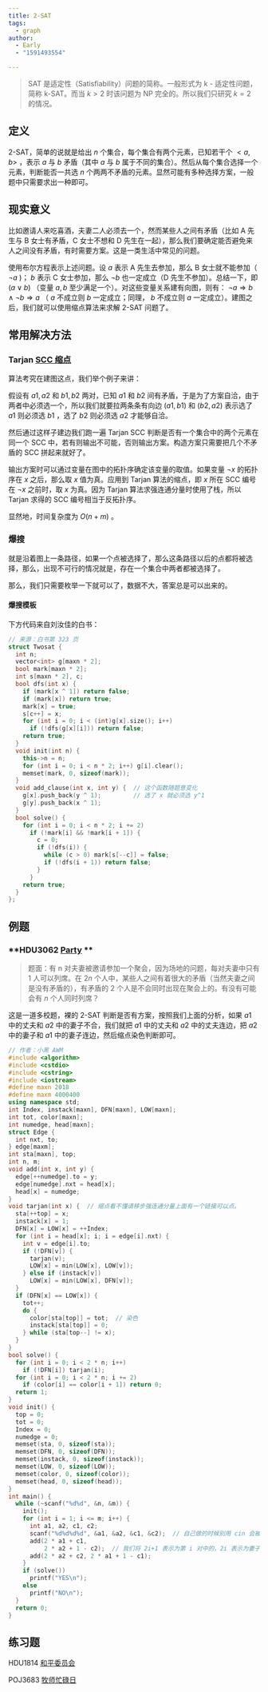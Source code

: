 ```yaml
---
title: 2-SAT
tags:
  - graph
author:
  - Early
  - "1591493554"

---
```


> SAT 是适定性（Satisfiability）问题的简称。一般形式为 k - 适定性问题，简称 k-SAT。而当 $k>2$ 时该问题为 NP 完全的。所以我们只研究 $k=2$ 的情况。

## 定义

2-SAT，简单的说就是给出 $n$ 个集合，每个集合有两个元素，已知若干个 $<a,b>$ ，表示 $a$ 与 $b$ 矛盾（其中 $a$ 与 $b$ 属于不同的集合）。然后从每个集合选择一个元素，判断能否一共选 $n$ 个两两不矛盾的元素。显然可能有多种选择方案，一般题中只需要求出一种即可。

## 现实意义

比如邀请人来吃喜酒，夫妻二人必须去一个，然而某些人之间有矛盾（比如 A 先生与 B 女士有矛盾，C 女士不想和 D 先生在一起），那么我们要确定能否避免来人之间没有矛盾，有时需要方案。这是一类生活中常见的问题。

使用布尔方程表示上述问题。设 $a$ 表示 A 先生去参加，那么 B 女士就不能参加（ $\neg a$ )； $b$ 表示 C 女士参加，那么 $\neg b$ 也一定成立（D 先生不参加）。总结一下，即 $(a \vee b)$ （变量 $a, b$ 至少满足一个）。对这些变量关系建有向图，则有： $\neg a\Rightarrow b\wedge\neg b\Rightarrow a$ （ $a$ 不成立则 $b$ 一定成立；同理， $b$ 不成立则 $a$ 一定成立）。建图之后，我们就可以使用缩点算法来求解 2-SAT 问题了。

## 常用解决方法

### Tarjan [SCC 缩点](./scc.md) 

算法考究在建图这点，我们举个例子来讲：

假设有 ${a1,a2}$ 和 ${b1,b2}$ 两对，已知 $a1$ 和 $b2$ 间有矛盾，于是为了方案自洽，由于两者中必须选一个，所以我们就要拉两条条有向边 $(a1,b1)$ 和 $(b2,a2)$ 表示选了 $a1$ 则必须选 $b1$ ，选了 $b2$ 则必须选 $a2$ 才能够自洽。

然后通过这样子建边我们跑一遍 Tarjan SCC 判断是否有一个集合中的两个元素在同一个 SCC 中，若有则输出不可能，否则输出方案。构造方案只需要把几个不矛盾的 SCC 拼起来就好了。

输出方案时可以通过变量在图中的拓扑序确定该变量的取值。如果变量 $\neg x$ 的拓扑序在 $x$ 之后，那么取 $x$ 值为真。应用到 Tarjan 算法的缩点，即 $x$ 所在 SCC 编号在 $\neg x$ 之前时，取 $x$ 为真。因为 Tarjan 算法求强连通分量时使用了栈，所以 Tarjan 求得的 SCC 编号相当于反拓扑序。

显然地，时间复杂度为 $O(n+m)$ 。

### 爆搜

就是沿着图上一条路径，如果一个点被选择了，那么这条路径以后的点都将被选择，那么，出现不可行的情况就是，存在一个集合中两者都被选择了。

那么，我们只需要枚举一下就可以了，数据不大，答案总是可以出来的。

#### 爆搜模板

下方代码来自刘汝佳的白书：

```cpp
// 来源：白书第 323 页
struct Twosat {
  int n;
  vector<int> g[maxn * 2];
  bool mark[maxn * 2];
  int s[maxn * 2], c;
  bool dfs(int x) {
    if (mark[x ^ 1]) return false;
    if (mark[x]) return true;
    mark[x] = true;
    s[c++] = x;
    for (int i = 0; i < (int)g[x].size(); i++)
      if (!dfs(g[x][i])) return false;
    return true;
  }
  void init(int n) {
    this->n = n;
    for (int i = 0; i < n * 2; i++) g[i].clear();
    memset(mark, 0, sizeof(mark));
  }
  void add_clause(int x, int y) {  // 这个函数随题意变化
    g[x].push_back(y ^ 1);         // 选了 x 就必须选 y^1
    g[y].push_back(x ^ 1);
  }
  bool solve() {
    for (int i = 0; i < n * 2; i += 2)
      if (!mark[i] && !mark[i + 1]) {
        c = 0;
        if (!dfs(i)) {
          while (c > 0) mark[s[--c]] = false;
          if (!dfs(i + 1)) return false;
        }
      }
    return true;
  }
};
```

## 例题

###  **HDU3062 [Party](http://acm.hdu.edu.cn/showproblem.php?pid=3062) ** 

> 题面：有 n 对夫妻被邀请参加一个聚会，因为场地的问题，每对夫妻中只有 $1$ 人可以列席。在 $2n$ 个人中，某些人之间有着很大的矛盾（当然夫妻之间是没有矛盾的），有矛盾的 $2$ 个人是不会同时出现在聚会上的。有没有可能会有 $n$ 个人同时列席？

这是一道多校题，裸的 2-SAT 判断是否有方案，按照我们上面的分析，如果 $a1$ 中的丈夫和 $a2$ 中的妻子不合，我们就把 $a1$ 中的丈夫和 $a2$ 中的丈夫连边，把 $a2$ 中的妻子和 $a1$ 中的妻子连边，然后缩点染色判断即可。

```cpp
// 作者：小黑 AWM
#include <algorithm>
#include <cstdio>
#include <cstring>
#include <iostream>
#define maxn 2018
#define maxm 4000400
using namespace std;
int Index, instack[maxn], DFN[maxn], LOW[maxn];
int tot, color[maxn];
int numedge, head[maxn];
struct Edge {
  int nxt, to;
} edge[maxm];
int sta[maxn], top;
int n, m;
void add(int x, int y) {
  edge[++numedge].to = y;
  edge[numedge].nxt = head[x];
  head[x] = numedge;
}
void tarjan(int x) {  // 缩点看不懂请移步强连通分量上面有一个链接可以点。
  sta[++top] = x;
  instack[x] = 1;
  DFN[x] = LOW[x] = ++Index;
  for (int i = head[x]; i; i = edge[i].nxt) {
    int v = edge[i].to;
    if (!DFN[v]) {
      tarjan(v);
      LOW[x] = min(LOW[x], LOW[v]);
    } else if (instack[v])
      LOW[x] = min(LOW[x], DFN[v]);
  }
  if (DFN[x] == LOW[x]) {
    tot++;
    do {
      color[sta[top]] = tot;  // 染色
      instack[sta[top]] = 0;
    } while (sta[top--] != x);
  }
}
bool solve() {
  for (int i = 0; i < 2 * n; i++)
    if (!DFN[i]) tarjan(i);
  for (int i = 0; i < 2 * n; i += 2)
    if (color[i] == color[i + 1]) return 0;
  return 1;
}
void init() {
  top = 0;
  tot = 0;
  Index = 0;
  numedge = 0;
  memset(sta, 0, sizeof(sta));
  memset(DFN, 0, sizeof(DFN));
  memset(instack, 0, sizeof(instack));
  memset(LOW, 0, sizeof(LOW));
  memset(color, 0, sizeof(color));
  memset(head, 0, sizeof(head));
}
int main() {
  while (~scanf("%d%d", &n, &m)) {
    init();
    for (int i = 1; i <= m; i++) {
      int a1, a2, c1, c2;
      scanf("%d%d%d%d", &a1, &a2, &c1, &c2);  // 自己做的时候别用 cin 会被卡
      add(2 * a1 + c1,
          2 * a2 + 1 - c2);  // 我们将 2i+1 表示为第 i 对中的，2i 表示为妻子。
      add(2 * a2 + c2, 2 * a1 + 1 - c1);
    }
    if (solve())
      printf("YES\n");
    else
      printf("NO\n");
  }
  return 0;
}
```

## 练习题

HDU1814 [和平委员会](http://acm.hdu.edu.cn/showproblem.php?pid=1814) 

POJ3683 [牧师忙碌日](http://poj.org/problem?id=3683) 
